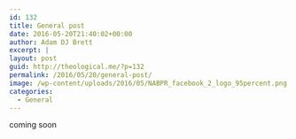 ```yaml
---
id: 132
title: General post
date: 2016-05-20T21:40:02+00:00
author: Adam DJ Brett
excerpt: |
layout: post
guid: http://theological.me/?p=132
permalink: /2016/05/20/general-post/
image: /wp-content/uploads/2016/05/NABPR_facebook_2_logo_95percent.png
categories:
  - General
---
```

coming soon